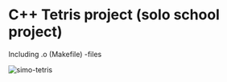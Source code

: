 # C++ Tetris project (solo school project)

Including .o (Makefile) -files

![simo-tetris](https://github.com/simosjogren/tetris/assets/50803295/6240791b-88d5-40a3-b410-f65d0f375e1d)
